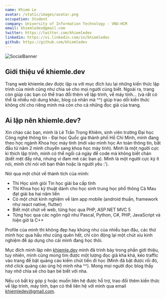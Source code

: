 ```yaml
---
name: Khiem Le
avatar: /static/images/avatar.png
occupation: Student
company: University of Information Technology - VNU-HCM
email: khiemledev@gmail.com
twitter: https://twitter.com/khiemledev
linkedin: https://vi.linkedin.com/in/khiemledev
github: https://github.com/khiemledev
---
```


![SocialBanner](/static/images/social-banner.jpg)

## Giới thiệu về khiemle.dev

Trang web khiemle.dev được lập ra với mục đích lưu lại những kiến thức lập trình của mình cũng như chia sẻ cho mọi người cùng biết. Ngoài ra, trang còn giúp các bạn có thể trao đổi thêm về lập trình, về máy tính... (và rất có thể là nhiều nội dung khác, blog cá nhân mà ^^) giúp trao dồi kiến thức không chỉ cho riêng mình mà còn cho cả những đọc giả của trang.

## Ai lập nên khiemle.dev?

Xin chào các bạn, mình là Lê Trần Trọng Khiêm, sinh viên trường Đại học Công nghệ thông tin - Đại học Quốc gia thành phố Hồ Chí Minh, mình đang theo học ngành Khoa học máy tính (mới vào mình học An toàn thông tin, bắt đầu từ năm 2 mình chuyển sang khoa học máy tính). Mình là một người cực kì thích lập trình, mình có thể ngồi cả ngày để code mà không biết chán (biết mệt đấy nhá, nhưng vì đam mê các bạn ạ). Mình là một người cực kỳ ít nói, mình chỉ nói với bạn thân hoặc là người yêu :').

Nói qua một chút về thành tích của mình:

- Thi Học sinh giỏi Tin học giải ba cấp tỉnh
- Thi Khoa học kỹ thuật dành cho học sinh trung học phổ thông Cà Mau đạt giải ba hai năm liền
- Có một chút kinh nghiệm về làm app mobile (android thuần, framework như react native, flutter)
- Biết một chút về web, từng học qua PHP, ASP.NET MVC 5
- Từng học qua các ngôn ngữ như Pascal, Python, C#, PHP, JavaScript và hiện giờ là C++

Profile của mình thì không đẹp hay khủng như của nhiều bạn đâu, các thứ mình học qua hầu như cũng quên hết, chỉ còn động lại một chút xíu kinh nghiệm để áp dụng cho cái mình đang học thôi.

Mục đích mình lập nên [khiemle.dev](https://khiemle.dev) mình đã trình bày trong phần giới thiệu, tuy nhiên, mình cũng mong tìm được một lượng đọc giả kha khá, kéo traffic vào trang để bật quảng cáo kiếm chút tiền đi học (Mình đã bật được rồi đó, nhớ click quảng cáo ủng hộ mình nha ^^). Mong mọi người đọc blog thấy hay nhớ chia sẻ cho bạn bè biết với nha.

Nếu có bất kỳ góp ý hoặc muốn liên hệ được hỗ trợ, trao đổi thêm kiến thức về lập trình, máy tính, bạn có thể liên hệ với mình qua email [khiemledev@gmail.com](mailto:khiemledev@gmail.com).
